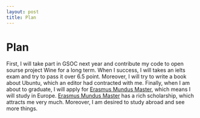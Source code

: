 ```yaml
---
layout: post
title: Plan
---
```

# Plan

First, I will take part in GSOC next year and contribute my code to open sourse project Wine for a long term. When I success, I will takes an ielts exam and try to pass it over 6.5 point.
Moreover, I will try to write a book about Ubuntu, which an editor had contracted with me.
 Finally, when I am about to graduate, I will apply for  [Erasmus Mundus Master](http://eacea.ec.europa.eu/erasmus_mundus/index_en.php), which means I will study in Europe.
   [Erasmus Mundus Master](http://eacea.ec.europa.eu/erasmus_mundus/index_en.php) has a rich scholarship, which attracts  me  very much. Moreover, I am  desired to study abroad and see more things.
